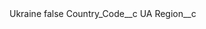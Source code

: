 <?xml version="1.0" encoding="UTF-8"?>
<CustomMetadata xmlns="http://soap.sforce.com/2006/04/metadata" xmlns:xsi="http://www.w3.org/2001/XMLSchema-instance" xmlns:xsd="http://www.w3.org/2001/XMLSchema">
    <label>Ukraine</label>
    <protected>false</protected>
    <values>
        <field>Country_Code__c</field>
        <value xsi:type="xsd:string">UA</value>
    </values>
    <values>
        <field>Region__c</field>
        <value xsi:nil="true"/>
    </values>
</CustomMetadata>
